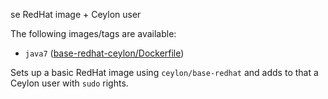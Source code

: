 se RedHat image + Ceylon user

The following images/tags are available:

 - `java7` ([base-redhat-ceylon/Dockerfile](https://github.com/ceylon-docker/base-redhat-ceylon/blob/java7/Dockerfile))

 Sets up a basic RedHat image using `ceylon/base-redhat` and adds to that a Ceylon user with `sudo` rights.


